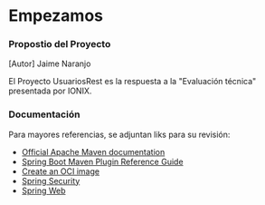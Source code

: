 # Empezamos

### Propostio del Proyecto

[Autor] Jaime Naranjo

El Proyecto UsuariosRest es la respuesta a la "Evaluación técnica" presentada por IONIX.

### Documentación
Para mayores referencias, se adjuntan liks para su revisión:

* [Official Apache Maven documentation](https://maven.apache.org/guides/index.html)
* [Spring Boot Maven Plugin Reference Guide](https://docs.spring.io/spring-boot/docs/2.6.13/maven-plugin/reference/html/)
* [Create an OCI image](https://docs.spring.io/spring-boot/docs/2.6.13/maven-plugin/reference/html/#build-image)
* [Spring Security](https://docs.spring.io/spring-boot/docs/2.6.13/reference/htmlsingle/#web.security)
* [Spring Web](https://docs.spring.io/spring-boot/docs/2.6.13/reference/htmlsingle/#web)